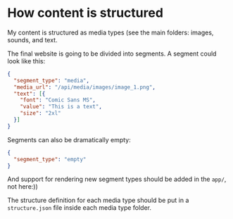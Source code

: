 # How content is structured

My content is structured as media types (see the main folders: images, sounds, and text.

The final website is going to be divided into segments. A segment could look like this:


```json
{
  "segment_type": "media",
  "media_url": "/api/media/images/image_1.png",
  "text": [{
    "font": "Comic Sans MS",
    "value": "This is a text",
    "size": "2xl"
  }]
}
```
Segments can also be dramatically empty:
```json
{
  "segment_type": "empty"
}
```
And support for rendering new segment types should be added in the `app/`, not here:))

The structure definition for each media type should be put in a `structure.json`
file inside each media type folder.